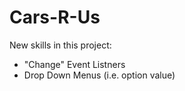 # Cars-R-Us

New skills in this project:
- "Change" Event Listners
- Drop Down Menus (i.e. option value)
